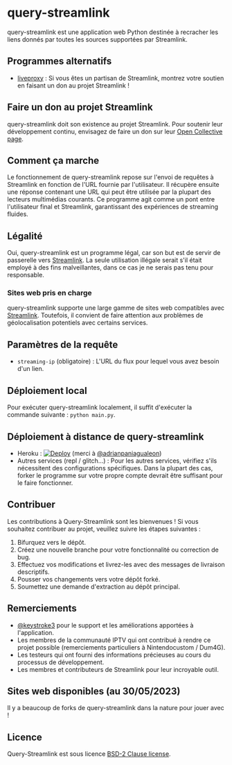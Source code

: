 # query-streamlink
query-streamlink est une application web Python destinée à recracher les liens donnés par toutes les sources supportées par Streamlink.

## Programmes alternatifs

- [liveproxy](https://github.com/back-to/liveproxy) : Si vous êtes un partisan de Streamlink, montrez votre soutien en faisant un don au projet Streamlink !

## Faire un don au projet Streamlink

query-streamlink doit son existence au projet Streamlink. Pour soutenir leur développement continu, envisagez de faire un don sur leur [Open Collective page](https://opencollective.com/streamlink).

## Comment ça marche

Le fonctionnement de query-streamlink repose sur l'envoi de requêtes à Streamlink en fonction de l'URL fournie par l'utilisateur. Il récupère ensuite une réponse contenant une URL qui peut être utilisée par la plupart des lecteurs multimédias courants. Ce programme agit comme un pont entre l'utilisateur final et Streamlink, garantissant des expériences de streaming fluides.

## Légalité

Oui, query-streamlink est un programme légal, car son but est de servir de passerelle vers [Streamlink](https://github.com/streamlink/streamlink). La seule utilisation illégale serait s'il était employé à des fins malveillantes, dans ce cas je ne serais pas tenu pour responsable.

### Sites web pris en charge

query-streamlink supporte une large gamme de sites web compatibles avec [Streamlink](https://streamlink.github.io/plugin_matrix.html). Toutefois, il convient de faire attention aux problèmes de géolocalisation potentiels avec certains services.

## Paramètres de la requête

- `streaming-ip` (obligatoire) : L'URL du flux pour lequel vous avez besoin d'un lien.

## Déploiement local

Pour exécuter query-streamlink localement, il suffit d'exécuter la commande suivante : `python main.py`.

## Déploiement à distance de query-streamlink

- Heroku : [ ![Deploy](https://www.herokucdn.com/deploy/button.svg)](https://dashboard.heroku.com/new?template=https%3A%2F%2Fgithub.com%2FLaneSh4d0w%2Fquery-streamlink) (merci à [@adrianpaniagualeon](https://github.com/adrianpaniagualeon))
- Autres services (repl / glitch...) : Pour les autres services, vérifiez s'ils nécessitent des configurations spécifiques. Dans la plupart des cas, forker le programme sur votre propre compte devrait être suffisant pour le faire fonctionner.

## Contribuer

Les contributions à Query-Streamlink sont les bienvenues ! Si vous souhaitez contribuer au projet, veuillez suivre les étapes suivantes :

1. Bifurquez vers le dépôt.
2. Créez une nouvelle branche pour votre fonctionnalité ou correction de bug.
3. Effectuez vos modifications et livrez-les avec des messages de livraison descriptifs.
4. Pousser vos changements vers votre dépôt forké.
5. Soumettez une demande d'extraction au dépôt principal.

## Remerciements

- [@keystroke3](https://github.com/keystroke3) pour le support et les améliorations apportées à l'application.
- Les membres de la communauté IPTV qui ont contribué à rendre ce projet possible (remerciements particuliers à Nintendocustom / Dum4G).
- Les testeurs qui ont fourni des informations précieuses au cours du processus de développement.
- Les membres et contributeurs de Streamlink pour leur incroyable outil.

## Sites web disponibles (au 30/05/2023)

Il y a beaucoup de forks de query-streamlink dans la nature pour jouer avec !

## Licence

Query-Streamlink est sous licence [BSD-2 Clause license](./LICENSE).
